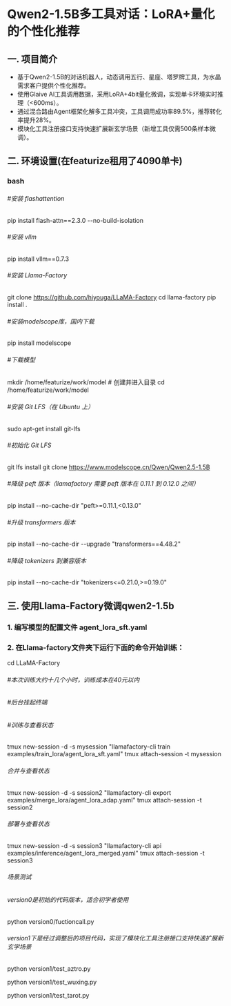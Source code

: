 # Qwen2-1.5B多工具对话：LoRA+量化的个性化推荐

## 一. 项目简介
* 基于Qwen2-1.5B的对话机器人，动态调用五行、星座、塔罗牌工具，为水晶需求客户提供个性化推荐。
* 使用Glaive AI工具调用数据，采用LoRA+4bit量化微调，实现单卡环境实时推理（<600ms）。
* 通过混合路由Agent框架化解多工具冲突，工具调用成功率89.5%，推荐转化率提升28%。
* 模块化工具注册接口支持快速扩展新玄学场景（新增工具仅需500条样本微调）。

## 二. 环境设置(在featurize租用了4090单卡)
### bash

###### #安装 flashattention
pip install flash-attn==2.3.0 --no-build-isolation

###### #安装 vllm
pip install vllm==0.7.3

###### #安装 Llama-Factory
git clone https://github.com/hiyouga/LLaMA-Factory
cd llama-factory
pip install .

###### #安装modelscope库，国内下载
pip install modelscope

###### #下载模型
mkdir /home/featurize/work/model # 创建并进入目录
cd /home/featurize/work/model

###### #安装 Git LFS（在 Ubuntu 上）
sudo apt-get install git-lfs

###### #初始化 Git LFS
git lfs install
git clone https://www.modelscope.cn/Qwen/Qwen2.5-1.5B

###### #降级 peft 版本（llamafactory 需要 peft 版本在 0.11.1 到 0.12.0 之间）
pip install --no-cache-dir "peft>=0.11.1,<0.13.0"

###### #升级 transformers 版本
pip install --no-cache-dir --upgrade "transformers==4.48.2"

###### #降级 tokenizers 到兼容版本
pip install --no-cache-dir "tokenizers<=0.21.0,>=0.19.0"


## 三. 使⽤Llama-Factory微调qwen2-1.5b
### 1. 编写模型的配置⽂件 agent_lora_sft.yaml
### 2. 在Llama-factory⽂件夹下运⾏下⾯的命令开始训练：
cd LLaMA-Factory
###### #本次训练大约十几个小时，训练成本在40元以内
###### #后台挂起终端
###### #训练与查看状态
tmux new-session -d -s mysession "llamafactory-cli train examples/train_lora/agent_lora_sft.yaml"
tmux attach-session -t mysession
###### 合并与查看状态
tmux new-session -d -s session2 "llamafactory-cli export examples/merge_lora/agent_lora_adap.yaml"
tmux attach-session -t session2
###### 部署与查看状态
tmux new-session -d -s session3 "llamafactory-cli api examples/inference/agent_lora_merged.yaml"
tmux attach-session -t session3

###### 场景测试
###### version0是初始的代码版本，适合初学者使用
python version0/fuctioncall.py

###### version1下是经过调整后的项目代码，实现了模块化工具注册接口支持快速扩展新玄学场景
python version1/test_aztro.py

python version1/test_wuxing.py

python version1/test_tarot.py
